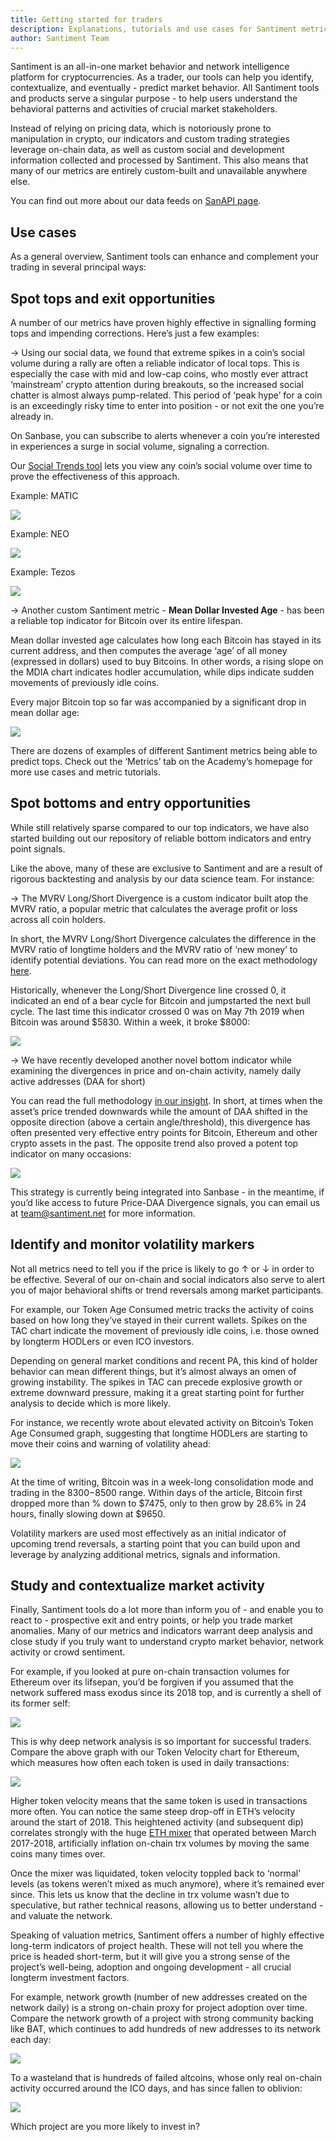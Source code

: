```yaml
---
title: Getting started for traders
description: Explanations, tutorials and use cases for Santiment metrics and tools. Learn how to use our platform to better understand market behavior, network activity and stakeholder trends.
author: Santiment Team
---
```


Santiment is an all-in-one market behavior and network intelligence platform for cryptocurrencies. As a trader, our tools can help you identify, contextualize, and eventually - predict market behavior.
All Santiment tools and products serve a singular purpose - to help users understand the behavioral patterns and activities of crucial market stakeholders.

Instead of relying on pricing data, which is notoriously prone to manipulation in crypto, our indicators and custom trading strategies leverage on-chain data, as well as custom social and development information collected and processed by Santiment. This also means that many of our metrics are entirely custom-built and unavailable anywhere else.

You can find out more about our data feeds on [SanAPI page](http://api.santiment.net).

## Use cases

As a general overview, Santiment tools can enhance and complement your trading in several principal ways:

## Spot tops and exit opportunities

A number of our metrics have proven highly effective in signalling forming tops and impending corrections. Here’s just a few examples:

-> Using our social data, we found that extreme spikes in a coin’s social volume during a rally are often a reliable indicator of local tops. This is especially the case with mid and low-cap coins, who mostly ever attract ‘mainstream’ crypto attention during breakouts, so the increased social chatter is almost always pump-related. This period of ‘peak hype’ for a coin is an exceedingly risky time to enter into position - or not exit the one you’re already in.


On Sanbase, you can subscribe to alerts whenever a coin you’re interested in experiences a surge in social volume, signaling a correction.

Our [Social Trends tool](https://app.santiment.net/labs/trends) lets you view any coin’s social volume over time to prove the effectiveness of this approach.

Example: MATIC

![](image7.png)


Example: NEO

![](image6.png)

Example: Tezos

![](image8.png)


-> Another custom Santiment metric - **Mean Dollar Invested Age** - has been a reliable top indicator for Bitcoin over its entire lifespan.

Mean dollar invested age calculates how long each Bitcoin has stayed in its current address, and then computes the average ‘age’ of all money (expressed in dollars) used to buy Bitcoins. In other words, a rising slope on the MDIA chart indicates hodler accumulation, while dips indicate sudden movements of previously idle coins.

Every major Bitcoin top so far was accompanied by a significant drop in mean dollar age:

![](image2.png)

There are dozens of examples of different Santiment metrics being able to predict tops. Check out the ‘Metrics’ tab on the Academy’s homepage for more use cases and metric tutorials.

## Spot bottoms and entry opportunities

While still relatively sparse compared to our top indicators, we have also started building out our repository of reliable bottom indicators and entry point signals.



Like the above, many of these are exclusive to Santiment and are a result of rigorous backtesting and analysis by our data science team. For instance:



-> The MVRV Long/Short Divergence is a custom indicator built atop the MVRV ratio, a popular metric that calculates the average profit or loss across all coin holders.



In short, the MVRV Long/Short Divergence calculates the difference in the MVRV ratio of longtime holders and the MVRV ratio of ‘new money’ to identify potential deviations. You can read more on the exact methodology [here](https://insights.santiment.net/read/btc's-mvrv-long%252Fshort-difference-waves-a-bullish-flag-5620).



Historically, whenever the Long/Short Divergence line crossed 0, it indicated an end of a bear cycle for Bitcoin and jumpstarted the next bull cycle. The last time this indicator crossed 0 was on May 7th 2019 when Bitcoin was around $5830. Within a week, it broke $8000:


![](image4.png)

-> We have recently developed another novel bottom indicator while examining the divergences in price and on-chain activity, namely daily active addresses (DAA for short)

You can read the full methodology [in our insight](https://insights.santiment.net/read/price---daily-addresses-divergence%3A-%0Aa-primer-on-on-chain-trading-strategies-2222). In short, at times when the asset’s price trended downwards while the amount of DAA shifted in the opposite direction (above a certain angle/threshold), this divergence has often presented very effective entry points for Bitcoin, Ethereum and other crypto assets in the past. The opposite trend also proved a potent top indicator on many occasions:

![](image9.png)

This strategy is currently being integrated into Sanbase - in the meantime, if you’d like access to future Price-DAA Divergence signals, you can email us at team@santiment.net for more information.


## Identify and monitor volatility markers


Not all metrics need to tell you if the price is likely to go ↑ or ↓ in order to be effective. Several of our on-chain and social indicators also serve to alert you of major behavioral shifts or trend reversals among market participants.



For example, our Token Age Consumed metric tracks the activity of coins based on how long they’ve stayed in their current wallets. Spikes on the TAC chart indicate the movement of previously idle coins, i.e. those owned by longterm HODLers or even ICO investors.



Depending on general market conditions and recent PA, this kind of holder behavior can mean different things, but it’s  almost always an omen of growing instability. The spikes in TAC can precede explosive growth or extreme downward pressure, making it a great starting point for further analysis to decide which is more likely. 



For instance, we recently wrote about elevated activity on Bitcoin’s Token Age Consumed graph, suggesting that longtime HODLers are starting to move their coins and warning of volatility ahead:

![](image10.png)


At the time of writing, Bitcoin was in a week-long consolidation mode and trading in the $8300-$8500 range. Within days of the article, Bitcoin first dropped more than % down to $7475, only to then grow by 28.6% in 24 hours, finally slowing down at $9650.



Volatility markers are used most effectively as an initial indicator of upcoming trend reversals, a starting point that you can build upon and leverage by analyzing additional metrics, signals and information.


## Study and contextualize market activity

Finally, Santiment tools do a lot more than inform you of - and enable you to react to - prospective exit and entry points, or help you trade market anomalies. Many of our metrics and indicators warrant deep analysis and close study if you truly want to understand crypto market behavior, network activity or crowd sentiment.



For example, if you looked at pure on-chain transaction volumes for Ethereum over its lifsepan, you’d be forgiven if you assumed that the network suffered mass exodus since its 2018 top, and is currently a shell of its former self:



![](image11.png)

This is why deep network analysis is so important for successful traders. Compare the above graph with our Token Velocity chart for Ethereum, which measures how often each token is used in daily transactions:

![](image1.png)

Higher token velocity means that the same token is used in transactions more often. You can notice the same steep drop-off in ETH’s velocity around the start of 2018. This heightened activity (and subsequent dip) correlates strongly with the huge [ETH mixer](https://nulltx.com/over-68-of-all-ethereum-transaction-value-is-mixed-by-one-entity/) that operated between March 2017-2018, artificially inflation on-chain trx volumes by moving the same coins many times over.


Once the mixer was liquidated, token velocity toppled back to ‘normal’ levels (as tokens weren’t mixed as much anymore), where it’s remained ever since. This lets us know that the decline in trx volume wasn’t due to speculative, but rather technical reasons, allowing us to better understand - and valuate the network.


Speaking of valuation metrics, Santiment offers a number of highly effective long-term indicators of project health. These will not tell you where the price is headed short-term, but it will give you a strong sense of the project’s well-being, adoption and ongoing development - all crucial longterm investment factors.


For example, network growth (number of new addresses created on the network daily) is a strong on-chain proxy for project adoption over time. Compare the network growth of a project with strong community backing like BAT, which continues to add hundreds of new addresses to its network each day:

![](image3.png)

To a wasteland that is hundreds of failed altcoins, whose only real on-chain activity occurred around the ICO days, and has since fallen to oblivion:

![](image5.png)

Which project are you more likely to invest in?
